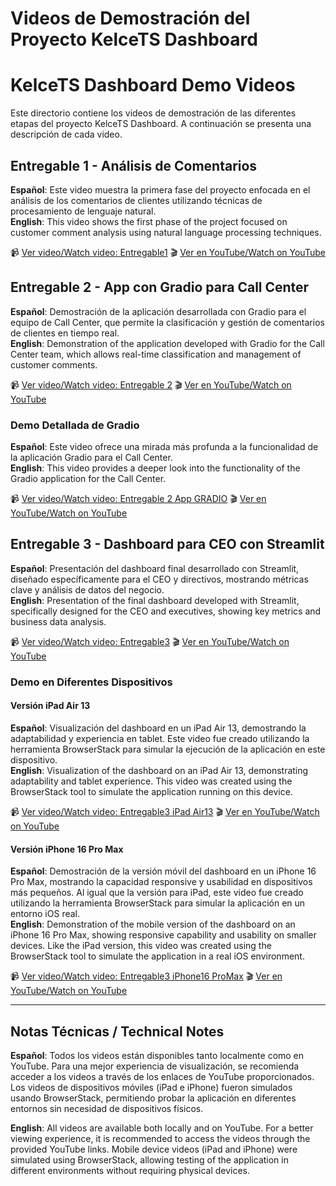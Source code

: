 # Videos de Demostración del Proyecto KelceTS Dashboard
# KelceTS Dashboard Demo Videos

Este directorio contiene los videos de demostración de las diferentes etapas del proyecto KelceTS Dashboard. A continuación se presenta una descripción de cada video.

## Entregable 1 - Análisis de Comentarios
**Español**: Este video muestra la primera fase del proyecto enfocada en el análisis de los comentarios de clientes utilizando técnicas de procesamiento de lenguaje natural.  
**English**: This video shows the first phase of the project focused on customer comment analysis using natural language processing techniques.

📹 [Ver video/Watch video: Entregable1](./Capstone-Project---Desarrollador10X-IIA---Araceli-Fradejas_videos%20demos_Entregable1.mp4)
🎬 [Ver en YouTube/Watch on YouTube](https://youtu.be/NqKmh-CEdBI)

## Entregable 2 - App con Gradio para Call Center
**Español**: Demostración de la aplicación desarrollada con Gradio para el equipo de Call Center, que permite la clasificación y gestión de comentarios de clientes en tiempo real.  
**English**: Demonstration of the application developed with Gradio for the Call Center team, which allows real-time classification and management of customer comments.

📹 [Ver video/Watch video: Entregable 2](./Capstone-Project---Desarrollador10X-IIA---Araceli-Fradejas_videos%20demos_Entregable%202.mp4)
🎬 [Ver en YouTube/Watch on YouTube](https://youtu.be/ETj7vEMu_Co)

### Demo Detallada de Gradio
**Español**: Este video ofrece una mirada más profunda a la funcionalidad de la aplicación Gradio para el Call Center.  
**English**: This video provides a deeper look into the functionality of the Gradio application for the Call Center.

📹 [Ver video/Watch video: Entregable 2 App GRADIO](./Capstone-Project---Desarrollador10X-IIA---Araceli-Fradejas_videos%20demos_Entregable2-App%20GRADIO.mp4)
🎬 [Ver en YouTube/Watch on YouTube](https://youtu.be/vDs4BwcLUAU)

## Entregable 3 - Dashboard para CEO con Streamlit
**Español**: Presentación del dashboard final desarrollado con Streamlit, diseñado específicamente para el CEO y directivos, mostrando métricas clave y análisis de datos del negocio.  
**English**: Presentation of the final dashboard developed with Streamlit, specifically designed for the CEO and executives, showing key metrics and business data analysis.

📹 [Ver video/Watch video: Entregable3](./Capstone-Project---Desarrollador10X-IIA---Araceli-Fradejas_videos%20demos_Entregable3.mp4)
🎬 [Ver en YouTube/Watch on YouTube](https://youtu.be/9QaC71r9A_s)

### Demo en Diferentes Dispositivos

#### Versión iPad Air 13
**Español**: Visualización del dashboard en un iPad Air 13, demostrando la adaptabilidad y experiencia en tablet. Este video fue creado utilizando la herramienta BrowserStack para simular la ejecución de la aplicación en este dispositivo.  
**English**: Visualization of the dashboard on an iPad Air 13, demonstrating adaptability and tablet experience. This video was created using the BrowserStack tool to simulate the application running on this device.

📹 [Ver video/Watch video: Entregable3 iPad Air13](./Capstone-Project---Desarrollador10X-IIA---Araceli-Fradejas_videos%20demos_Entregable3_iPad%20Air13%202025.mp4)
🎬 [Ver en YouTube/Watch on YouTube](https://youtube.com/shorts/1XyYyEJMPoY?feature=share)

#### Versión iPhone 16 Pro Max
**Español**: Demostración de la versión móvil del dashboard en un iPhone 16 Pro Max, mostrando la capacidad responsive y usabilidad en dispositivos más pequeños. Al igual que la versión para iPad, este video fue creado utilizando la herramienta BrowserStack para simular la aplicación en un entorno iOS real.  
**English**: Demonstration of the mobile version of the dashboard on an iPhone 16 Pro Max, showing responsive capability and usability on smaller devices. Like the iPad version, this video was created using the BrowserStack tool to simulate the application in a real iOS environment.

📹 [Ver video/Watch video: Entregable3 iPhone16 ProMax](./Capstone-Project---Desarrollador10X-IIA---Araceli-Fradejas_videos%20demos_Entregable3_iPhone16%20ProMax.mp4)
🎬 [Ver en YouTube/Watch on YouTube](https://youtube.com/shorts/083jXERVVWg?feature=share)

---

## Notas Técnicas / Technical Notes

**Español**: Todos los videos están disponibles tanto localmente como en YouTube. Para una mejor experiencia de visualización, se recomienda acceder a los videos a través de los enlaces de YouTube proporcionados. Los videos de dispositivos móviles (iPad e iPhone) fueron simulados usando BrowserStack, permitiendo probar la aplicación en diferentes entornos sin necesidad de dispositivos físicos.

**English**: All videos are available both locally and on YouTube. For a better viewing experience, it is recommended to access the videos through the provided YouTube links. Mobile device videos (iPad and iPhone) were simulated using BrowserStack, allowing testing of the application in different environments without requiring physical devices.